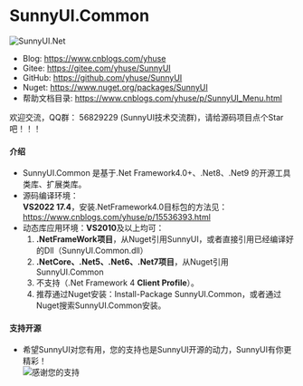 ﻿# SunnyUI.Common    
    
![SunnyUI.Net](https://images.gitee.com/uploads/images/2020/0627/205841_13e961a1_416720.png "SunnyUI.png")    
    
- Blog:   https://www.cnblogs.com/yhuse    
- Gitee:  https://gitee.com/yhuse/SunnyUI    
- GitHub: https://github.com/yhuse/SunnyUI    
- Nuget:  https://www.nuget.org/packages/SunnyUI    
- 帮助文档目录: https://www.cnblogs.com/yhuse/p/SunnyUI_Menu.html    
    
欢迎交流，QQ群： 56829229  (SunnyUI技术交流群)，请给源码项目点个Star吧！！！    
    
#### 介绍    
- SunnyUI.Common 是基于.Net Framework4.0+、.Net8、.Net9 的开源工具类库、扩展类库。            
- 源码编译环境：    
  **VS2022 17.4**，安装.NetFramework4.0目标包的方法见：https://www.cnblogs.com/yhuse/p/15536393.html    
- 动态库应用环境：**VS2010**及以上均可：    
  1. **.NetFrameWork项目**，从Nuget引用SunnyUI，或者直接引用已经编译好的Dll（SunnyUI.Common.dll）   
  2. **.NetCore、.Net5、.Net6、.Net7项目**，从Nuget引用SunnyUI.Common    
  3. 不支持（.Net Framework 4 **Client Profile**）。    
  4. 推荐通过Nuget安装：Install-Package SunnyUI.Common，或者通过Nuget搜索SunnyUI.Common安装。   
    
#### 支持开源
- 希望SunnyUI对您有用，您的支持也是SunnyUI开源的动力，SunnyUI有你更精彩！    
![感谢您的支持](https://images.gitee.com/uploads/images/2020/0524/233620_6685fbbf_416720.png "SunnyUISupport.png")
